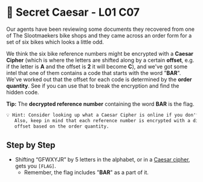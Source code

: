 # 🥗 Secret Caesar - L01 C07

Our agents have been reviewing some documents they recovered from one of The Slootmaekers bike shops and they came across an order form for a set of six bikes which looks a little odd.

We think the six bike reference numbers might be encrypted with a **Caesar Cipher** (which is where the letters are shifted along by a certain **offset**, e.g. if the letter is **A** and the offset is **2** it will become **C**), and we've got some intel that one of them contains a code that starts with the word "**BAR**". We've worked out that the offset for each code is determined by the **order quantity**. See if you can use that to break the encryption and find the hidden code.

**Tip:** The **decrypted reference number** containing the word **BAR** is the flag.

```txt
💡 Hint: Consider looking up what a Caesar Cipher is online if you don't know.
   Also, keep in mind that each reference number is encrypted with a different
   offset based on the order quantity.
```

## Step by Step

- Shifting “GFWXYJR” by 5 letters in the alphabet, or in a [Caesar cipher](https://www.dcode.fr/caesar-cipher), gets you `[FLAG]`.
  - Remember, the flag includes "**BAR**" as a part of it.
